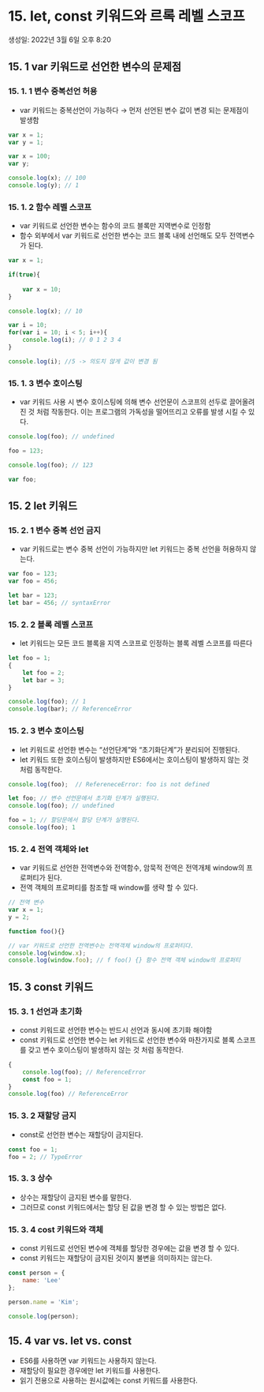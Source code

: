 # 15. let, const 키워드와 르록 레벨 스코프

생성일: 2022년 3월 6일 오후 8:20

## 15. 1 var 키워드로 선언한 변수의 문제점

### 15. 1. 1 변수 중복선언 허용

- var 키워드는 중복선언이 가능하다 → 먼저 선언된 변수 값이 변경 되는 문제점이 발생함

```jsx
var x = 1;
var y = 1;

var x = 100;
var y;

console.log(x); // 100
console.log(y); // 1
```

### 15. 1. 2 함수 레벨 스코프

- var 키워드로 선언한 변수는 함수의 코드 블록만 지역변수로 인정함
- 함수 외부에서 var 키워드로 선언한 변수는 코드 블록 내에 선언해도 모두 전역변수가 된다.

```jsx
var x = 1;

if(true){
	
	var x = 10;
}

console.log(x); // 10

var i = 10;
for(var i = 10; i < 5; i++){
	console.log(i); // 0 1 2 3 4
}

console.log(i); //5 -> 의도치 않게 값이 변경 됨
```

### 15. 1. 3 변수 호이스팅

- var 키워드 사용 시 변수 호이스팅에 의해 변수 선언문이 스코프의 선두로 끌어올려진 것 처럼 작동한다. 이는 프로그램의 가독성을 떨어뜨리고 오류를 발생 시킬 수 있다.

```jsx
console.log(foo); // undefined

foo = 123;

console.log(foo); // 123

var foo;
```

## 15. 2 let 키워드

### 15. 2. 1 변수 중복 선언 금지

- var 키워드로는 변수 중복 선언이 가능하지만 let 키워드는 중복 선언을 허용하지 않는다.

```jsx
var foo = 123;
var foo = 456;

let bar = 123;
let bar = 456; // syntaxError
```

### 15. 2. 2 블록 레벨 스코프

- let 키워드는 모든 코드 블록을 지역 스코프로 인정하는 블록 레벨 스코프를 따른다

```jsx
let foo = 1;
{
	let foo = 2;
	let bar = 3;
}

console.log(foo); // 1
console.log(bar); // ReferenceError
```

### 15. 2. 3 변수 호이스팅

- let 키워드로 선언한 변수는 “선언단계”와 “초기화단계”가 분리되어 진행된다.
- let 키워드 또한 호이스팅이 발생하지만 ES6에서는 호이스팅이 발생하지 않는 것 처럼 동작한다.

```jsx
console.log(foo);  // RefereneceError: foo is not defined

let foo; // 변수 선언문에서 초기화 단계가 실행된다.
console.log(foo); // undefined

foo = 1; // 할당문에서 할당 단계가 실행된다.
console.log(foo); 1

```

### 15. 2. 4 전역 객체와 let

- var 키워드로 선언한 전역변수와 전역함수, 암묵적 전역은 전역개체 window의 프로퍼티가 된다.
- 전역 객체의 프로퍼티를 참조할 때 window를 생략 할 수 있다.

```jsx
// 전역 변수
var x = 1;
y = 2;

function foo(){}

// var 키워드로 선언한 전역변수는 전역객체 window의 프로퍼티다. 
console.log(window.x);
console.log(window.foo); // f foo() {} 함수 전역 객체 window의 프로퍼티
```

## 15. 3 const 키워드

### 15. 3. 1 선언과 초기화

- const 키워드로 선언한 변수는 반드시 선언과 동시에 초기화 해야함
- const 키워드로 선언한 변수는 let 키워드로 선언한 변수와 마찬가지로 블록 스코프를 갖고 변수 호이스팅이 발생하지 않는 것 처럼 동작한다.

```jsx
{
	console.log(foo); // ReferenceError
	const foo = 1;
}
console.log(foo) // ReferenceError
```

### 15. 3. 2 재할당 금지

- const로 선언한 변수는 재할당이 금지된다.

```jsx
const foo = 1;
foo = 2; // TypeError
```

### 15. 3. 3 상수

- 상수는 재할당이 금지된 변수를 말한다.
- 그러므로 const 키워드에서는  할당 된 값을 변경 할 수 있는 방법은 없다.

### 15. 3. 4 cost 키워드와 객체

- const 키워드로 선언된 변수에 객체를 할당한 경우에는 값을 변경 할 수 있다.
- const 키워드는 재할당이 금지된 것이지 불변을 의미하지는 않는다.

```jsx
const person = {
	name: 'Lee'
};

person.name = 'Kim';

console.log(person);
```

## 15. 4 var vs. let vs. const

- ES6를 사용하면 var 키워드는 사용하지 않는다.
- 재할당이 필요한 경우에만 let 키워드를 사용한다.
- 읽기 전용으로 사용하는 원시값에는 const 키워드를 사용한다.